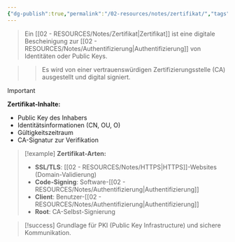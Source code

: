 ```yaml
---
{"dg-publish":true,"permalink":"/02-resources/notes/zertifikat/","tags":["sicherheit/pki","verschluesselung/vertrauen"],"noteIcon":"","updated":"2025-09-16T16:45:03.520+02:00"}
---
```



>Ein [[02 - RESOURCES/Notes/Zertifikat\|Zertifikat]] ist eine digitale Bescheinigung zur [[02 - RESOURCES/Notes/Authentifizierung\|Authentifizierung]] von Identitäten oder Public Keys.

>>Es wird von einer vertrauenswürdigen Zertifizierungsstelle (CA) ausgestellt und digital signiert.

>[!important] 
>**Zertifikat-Inhalte:**
>- Public Key des Inhabers
>- Identitätsinformationen (CN, OU, O)
>- Gültigkeitszeitraum
>- CA-Signatur zur Verifikation

>[!example] 
>**Zertifikat-Arten:**
>- **SSL/TLS**: [[02 - RESOURCES/Notes/HTTPS\|HTTPS]]-Websites (Domain-Validierung)
>- **Code-Signing**: Software-[[02 - RESOURCES/Notes/Authentifizierung\|Authentifizierung]]
>- **Client**: Benutzer-[[02 - RESOURCES/Notes/Authentifizierung\|Authentifizierung]]
>- **Root**: CA-Selbst-Signierung

>[!success] 
>Grundlage für PKI (Public Key Infrastructure) und sichere Kommunikation.